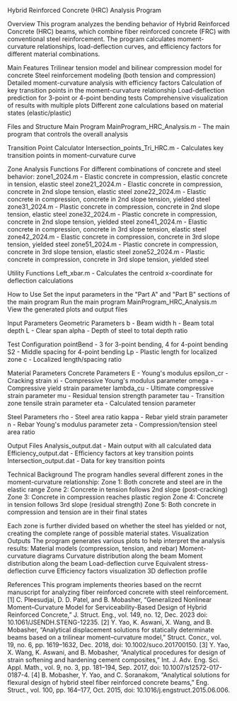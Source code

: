 Hybrid Reinforced Concrete (HRC) Analysis Program

Overview
This program analyzes the bending behavior of Hybrid Reinforced Concrete (HRC) beams, which combine fiber reinforced concrete (FRC) with conventional steel reinforcement. 
The program calculates moment-curvature relationships, load-deflection curves, and efficiency factors for different material combinations.

Main Features
Trilinear tension model and bilinear compression model for concrete
Steel reinforcement modeling (both tension and compression)
Detailed moment-curvature analysis with efficiency factors
Calculation of key transition points in the moment-curvature relationship
Load-deflection prediction for 3-point or 4-point bending tests
Comprehensive visualization of results with multiple plots
Different zone calculations based on material states (elastic/plastic)

Files and Structure
Main Program
MainProgram_HRC_Analysis.m - The main program that controls the overall analysis

Transition Point Calculator
Intersection_points_Tri_HRC.m - Calculates key transition points in moment-curvature curve

Zone Analysis Functions
For different combinations of concrete and steel behavior:
zone1_2024.m - Elastic concrete in compression, elastic concrete in tension, elastic steel
zone21_2024.m - Elastic concrete in compression, concrete in 2nd slope tension, elastic steel
zone22_2024.m - Elastic concrete in compression, concrete in 2nd slope tension, yielded steel
zone31_2024.m - Plastic concrete in compression, concrete in 2nd slope tension, elastic steel
zone32_2024.m - Plastic concrete in compression, concrete in 2nd slope tension, yielded steel
zone41_2024.m - Elastic concrete in compression, concrete in 3rd slope tension, elastic steel
zone42_2024.m - Elastic concrete in compression, concrete in 3rd slope tension, yielded steel
zone51_2024.m - Plastic concrete in compression, concrete in 3rd slope tension, elastic steel
zone52_2024.m - Plastic concrete in compression, concrete in 3rd slope tension, yielded steel

Utility Functions
Left_xbar.m - Calculates the centroid x-coordinate for deflection calculations

How to Use
Set the input parameters in the "Part A" and "Part B" sections of the main program
Run the main program MainProgram_HRC_Analysis.m
View the generated plots and output files

Input Parameters
Geometric Parameters
b - Beam width
h - Beam total depth
L - Clear span
alpha - Depth of steel to total depth ratio

Test Configuration
pointBend - 3 for 3-point bending, 4 for 4-point bending
S2 - Middle spacing for 4-point bending
Lp - Plastic length for localized zone
c - Localized length/spacing ratio

Material Parameters
Concrete Parameters
E - Young's modulus
epsilon_cr - Cracking strain
xi - Compressive Young's modulus parameter
omega - Compressive yield strain parameter
lambda_cu - Ultimate compressive strain parameter
mu - Residual tension strength parameter
tau - Transition zone tensile strain parameter
eta - Calculated tension parameter

Steel Parameters
rho - Steel area ratio
kappa - Rebar yield strain parameter
n - Rebar Young's modulus parameter
zeta - Compression/tension steel area ratio

Output Files
Analysis_output.dat - Main output with all calculated data
Efficiency_output.dat - Efficiency factors at key transition points
Intersection_output.dat - Data for key transition points

Technical Background
The program handles several different zones in the moment-curvature relationship:
Zone 1: Both concrete and steel are in the elastic range
Zone 2: Concrete in tension follows 2nd slope (post-cracking)
Zone 3: Concrete in compression reaches plastic region
Zone 4: Concrete in tension follows 3rd slope (residual strength)
Zone 5: Both concrete in compression and tension are in their final states

Each zone is further divided based on whether the steel has yielded or not, creating the complete range of possible material states.
Visualization Outputs
The program generates various plots to help interpret the analysis results:
Material models (compression, tension, and rebar)
Moment-curvature diagrams
Curvature distribution along the beam
Moment distribution along the beam
Load-deflection curve
Equivalent stress-deflection curve
Efficiency factors visualization
3D deflection profile

References
This program implements theories based on the recrnt manuscript for analyzing fiber reinforced concrete with steel reinforcement.
[1] C. Pleesudjai, D. D. Patel, and B. Mobasher, “Generalized Nonlinear Moment–Curvature Model for Serviceability-Based Design of Hybrid Reinforced Concrete,” J. Struct. Eng., vol. 149, no. 12, Dec. 2023
doi: 10.1061/JSENDH.STENG-12235.
[2] Y. Yao, K. Aswani, X. Wang, and B. Mobasher, “Analytical displacement solutions for statically determinate beams based on a trilinear moment–curvature model,” Struct. Concr., vol. 19, no. 6, pp. 1619–1632, Dec. 2018, doi: 10.1002/suco.201700150.
[3] Y. Yao, X. Wang, K. Aswani, and B. Mobasher, “Analytical procedures for design of strain softening and hardening cement composites,” Int. J. Adv. Eng. Sci. Appl. Math., vol. 9, no. 3, pp. 181–194, Sep. 2017, doi: 10.1007/s12572-017-0187-4.
[4] B. Mobasher, Y. Yao, and C. Soranakom, “Analytical solutions for flexural design of hybrid steel fiber reinforced concrete beams,” Eng. Struct., vol. 100, pp. 164–177, Oct. 2015, doi: 10.1016/j.engstruct.2015.06.006.

